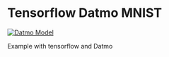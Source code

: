 # Tensorflow Datmo MNIST

[![Datmo Model](https://datmo.com/anands/tensorflow-datmo-mnist/badge.svg)](https://datmo.com/anands/tensorflow-datmo-mnist)


Example with tensorflow and Datmo
